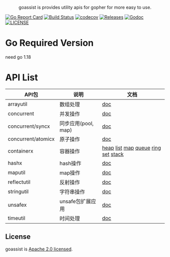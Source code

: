 <p align="center">
goassist is provides utility apis for gopher for more easy to use.
</p>

[![Go Report Card](https://goreportcard.com/badge/github.com/jhunters/goassist)](https://goreportcard.com/report/github.com/jhunters/goassist)
[![Build Status](https://github.com/jhunters/goassist/actions/workflows/go.yml/badge.svg)](https://github.com/jhunters/goassist/actions/workflows/go.yml)
[![codecov](https://codecov.io/gh/jhunters/goassist/branch/main/graph/badge.svg)](https://codecov.io/gh/jhunters/goassist)
[![Releases](https://img.shields.io/github/release/jhunters/goassist/all.svg?style=flat-square)](https://github.com/jhunters/goassist/releases)
[![Godoc](http://img.shields.io/badge/go-documentation-blue.svg?style=flat-square)](https://godoc.org/github.com/jhunters/goassist)
[![LICENSE](https://img.shields.io/github/license/jhunters/goassist.svg?style=flat-square)](https://github.com/jhunters/goassist/blob/main/LICENSE)


# Go Required Version
need go 1.18


# API List

API包|说明|文档
--|--|--
arrayutil|数组处理|[doc](https://pkg.go.dev/github.com/jhunters/goassist/arrayutil)
concurrent|并发操作|[doc](https://pkg.go.dev/github.com/jhunters/goassist/concurrent)
concurrent/syncx| 同步应用(pool, map)|[doc](https://pkg.go.dev/github.com/jhunters/goassist/concurrent/syncx)
concurrent/atomicx|原子操作|[doc](https://pkg.go.dev/github.com/jhunters/goassist/concurrent/actomicx)
containerx|容器操作 | [heap](https://pkg.go.dev/github.com/jhunters/goassist/container/heapx) [list](https://pkg.go.dev/github.com/jhunters/goassist/container/listx) [map](https://pkg.go.dev/github.com/jhunters/goassist/container/mapx) [queue](https://pkg.go.dev/github.com/jhunters/goassist/container/queue) [ring](https://pkg.go.dev/github.com/jhunters/goassist/container/ringx) [set](https://pkg.go.dev/github.com/jhunters/goassist/container/set) [stack](https://pkg.go.dev/github.com/jhunters/goassist/container/stack)
hashx|hash操作|[doc](https://pkg.go.dev/github.com/jhunters/goassist/hashx)
maputil|map操作|[doc](https://pkg.go.dev/github.com/jhunters/goassist/maputil)
reflectutil|反射操作|[doc](https://pkg.go.dev/github.com/jhunters/goassist/reflectutil)
stringutil|字符串操作|[doc](https://pkg.go.dev/github.com/jhunters/goassist/stringutil)
unsafex|unsafe包扩展应用|[doc](https://pkg.go.dev/github.com/jhunters/goassist/unsafex)
timeutil|时间处理|[doc](https://pkg.go.dev/github.com/jhunters/goassist/timeutil)

## License
goassist is [Apache 2.0 licensed](./LICENSE).